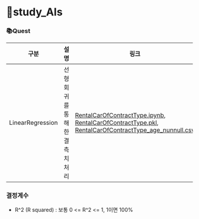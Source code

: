 # 📑study_AIs

### 📚Quest

|구분|설명|링크|
|--|--|--|
|LinearRegression|선형회귀를 통해한 결측치 처리|[RentalCarOfContractType.ipynb](./docs/quests/MLs/RentalCarOfContractType.ipynb), [RentalCarOfContractType.pkl](./docs/quests/MLs/RentalCarOfContractType.pkl),  [RentalCarOfContractType_age_nunnull.csv](./docs/quests/MLs/RentalCarOfContractType_age_nunnull.csv)|


### 결정계수
- R^2 (R squared) : 보통 0 <= R^2 <= 1, 1이면 100%
